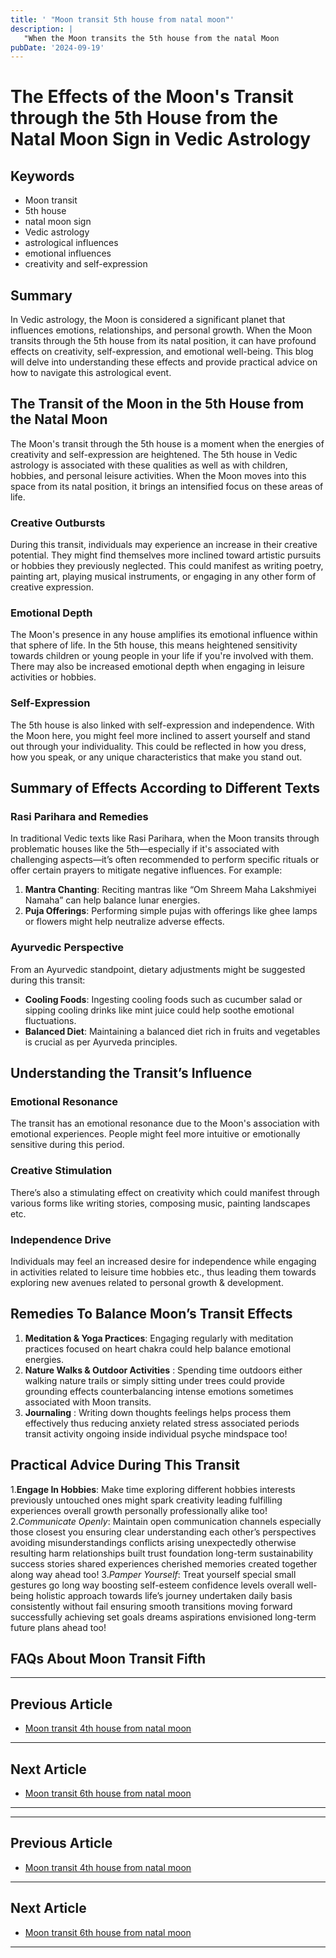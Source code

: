 ```yaml
---
title: ' "Moon transit 5th house from natal moon"'
description: |
   "When the Moon transits the 5th house from the natal Moon
pubDate: '2024-09-19'
---
```


# The Effects of the Moon's Transit through the 5th House from the Natal Moon Sign in Vedic Astrology

## Keywords
- Moon transit
- 5th house
- natal moon sign
- Vedic astrology
- astrological influences
- emotional influences
- creativity and self-expression

## Summary
In Vedic astrology, the Moon is considered a significant planet that influences emotions, relationships, and personal growth. When the Moon transits through the 5th house from its natal position, it can have profound effects on creativity, self-expression, and emotional well-being. This blog will delve into understanding these effects and provide practical advice on how to navigate this astrological event.

## The Transit of the Moon in the 5th House from the Natal Moon

The Moon's transit through the 5th house is a moment when the energies of creativity and self-expression are heightened. The 5th house in Vedic astrology is associated with these qualities as well as with children, hobbies, and personal leisure activities. When the Moon moves into this space from its natal position, it brings an intensified focus on these areas of life.

### Creative Outbursts
During this transit, individuals may experience an increase in their creative potential. They might find themselves more inclined toward artistic pursuits or hobbies they previously neglected. This could manifest as writing poetry, painting art, playing musical instruments, or engaging in any other form of creative expression.

### Emotional Depth
The Moon's presence in any house amplifies its emotional influence within that sphere of life. In the 5th house, this means heightened sensitivity towards children or young people in your life if you're involved with them. There may also be increased emotional depth when engaging in leisure activities or hobbies.

### Self-Expression
The 5th house is also linked with self-expression and independence. With the Moon here, you might feel more inclined to assert yourself and stand out through your individuality. This could be reflected in how you dress, how you speak, or any unique characteristics that make you stand out.

## Summary of Effects According to Different Texts

### Rasi Parihara and Remedies
In traditional Vedic texts like Rasi Parihara, when the Moon transits through problematic houses like the 5th—especially if it's associated with challenging aspects—it’s often recommended to perform specific rituals or offer certain prayers to mitigate negative influences. For example:

1. **Mantra Chanting**: Reciting mantras like “Om Shreem Maha Lakshmiyei Namaha” can help balance lunar energies.
2. **Puja Offerings**: Performing simple pujas with offerings like ghee lamps or flowers might help neutralize adverse effects.

### Ayurvedic Perspective
From an Ayurvedic standpoint, dietary adjustments might be suggested during this transit:
- **Cooling Foods**: Ingesting cooling foods such as cucumber salad or sipping cooling drinks like mint juice could help soothe emotional fluctuations.
- **Balanced Diet**: Maintaining a balanced diet rich in fruits and vegetables is crucial as per Ayurveda principles.

## Understanding the Transit’s Influence

### Emotional Resonance
The transit has an emotional resonance due to the Moon's association with emotional experiences. People might feel more intuitive or emotionally sensitive during this period.

### Creative Stimulation
There’s also a stimulating effect on creativity which could manifest through various forms like writing stories, composing music, painting landscapes etc.

### Independence Drive
Individuals may feel an increased desire for independence while engaging in activities related to leisure time hobbies etc., thus leading them towards exploring new avenues related to personal growth & development.

## Remedies To Balance Moon’s Transit Effects

1. **Meditation & Yoga Practices**: Engaging regularly with meditation practices focused on heart chakra could help balance emotional energies.
2. **Nature Walks & Outdoor Activities** : Spending time outdoors either walking nature trails or simply sitting under trees could provide grounding effects counterbalancing intense emotions sometimes associated with Moon transits.
3. **Journaling** : Writing down thoughts feelings helps process them effectively thus reducing anxiety related stress associated periods transit activity ongoing inside individual psyche mindspace too!

## Practical Advice During This Transit

1.**Engage In Hobbies**: Make time exploring different hobbies interests previously untouched ones might spark creativity leading fulfilling experiences overall growth personally professionally alike too!
2.*Communicate Openly*: Maintain open communication channels especially those closest you ensuring clear understanding each other’s perspectives avoiding misunderstandings conflicts arising unexpectedly otherwise resulting harm relationships built trust foundation long-term sustainability success stories shared experiences cherished memories created together along way ahead too!
3.*Pamper Yourself*: Treat yourself special small gestures go long way boosting self-esteem confidence levels overall well-being holistic approach towards life’s journey undertaken daily basis consistently without fail ensuring smooth transitions moving forward successfully achieving set goals dreams aspirations envisioned long-term future plans ahead too!

## FAQs About Moon Transit Fifth
---

## Previous Article
- [Moon transit 4th house from natal moon](200104_Moon_transit_4th_house_from_natal_moon.md)

---

## Next Article
- [Moon transit 6th house from natal moon](200106_Moon_transit_6th_house_from_natal_moon.md)

---
---

## Previous Article
- [Moon transit 4th house from natal moon](200104_Moon_transit_4th_house_from_natal_moon.md)

---

## Next Article
- [Moon transit 6th house from natal moon](200106_Moon_transit_6th_house_from_natal_moon.md)

---
